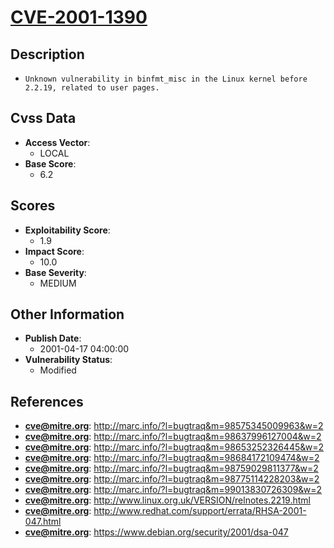 
# [CVE-2001-1390](http://marc.info/?l=bugtraq&m=98575345009963&w=2)

## Description

- `Unknown vulnerability in binfmt_misc in the Linux kernel before 2.2.19, related to user pages.`

## Cvss Data

- **Access Vector**:
  - LOCAL
- **Base Score**:
  - 6.2

## Scores

- **Exploitability Score**:
  - 1.9
- **Impact Score**:
  - 10.0
- **Base Severity**:
  - MEDIUM

## Other Information

- **Publish Date**:
  - 2001-04-17 04:00:00
- **Vulnerability Status**:
  - Modified

## References

- **cve@mitre.org**: http://marc.info/?l=bugtraq&m=98575345009963&w=2
- **cve@mitre.org**: http://marc.info/?l=bugtraq&m=98637996127004&w=2
- **cve@mitre.org**: http://marc.info/?l=bugtraq&m=98653252326445&w=2
- **cve@mitre.org**: http://marc.info/?l=bugtraq&m=98684172109474&w=2
- **cve@mitre.org**: http://marc.info/?l=bugtraq&m=98759029811377&w=2
- **cve@mitre.org**: http://marc.info/?l=bugtraq&m=98775114228203&w=2
- **cve@mitre.org**: http://marc.info/?l=bugtraq&m=99013830726309&w=2
- **cve@mitre.org**: http://www.linux.org.uk/VERSION/relnotes.2219.html
- **cve@mitre.org**: http://www.redhat.com/support/errata/RHSA-2001-047.html
- **cve@mitre.org**: https://www.debian.org/security/2001/dsa-047
